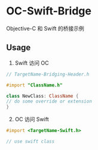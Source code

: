 #  OC-Swift-Bridge

Objective-C 和 Swift 的桥接示例

## Usage

1. Swift 访问 OC

```objective-c
// TargetName-Bridging-Header.h

#import "ClassName.h"
```

```swift
class NewClass: ClassName {
// do some override or extension
}
```

2. OC 访问 Swift

```objective-c
#import <TargetName-Swift.h>

// use swift class
```
